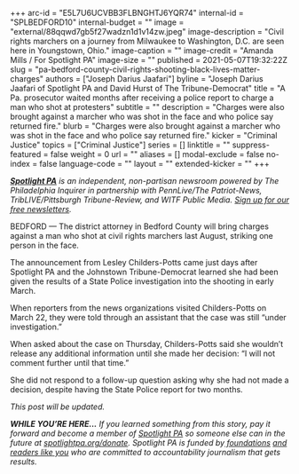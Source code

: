 +++
arc-id = "E5L7U6UCVBB3FLBNGHTJ6YQR74"
internal-id = "SPLBEDFORD10"
internal-budget = ""
image = "external/88qqwd7gb5f27wadzn1d1v14zw.jpeg"
image-description = "Civil rights marchers on a journey from Milwaukee to Washington, D.C. are seen here in Youngstown, Ohio."
image-caption = ""
image-credit = "Amanda Mills / For Spotlight PA"
image-size = ""
published = 2021-05-07T19:32:22Z
slug = "pa-bedford-county-civil-rights-shooting-black-lives-matter-charges"
authors = ["Joseph Darius Jaafari"]
byline = "Joseph Darius Jaafari of Spotlight PA and David Hurst of The Tribune-Democrat"
title = "A Pa. prosecutor waited months after receiving a police report to charge a man who shot at protesters"
subtitle = ""
description = "Charges were also brought against a marcher who was shot in the face and who police say returned fire."
blurb = "Charges were also brought against a marcher who was shot in the face and who police say returned fire."
kicker = "Criminal Justice"
topics = ["Criminal Justice"]
series = []
linktitle = ""
suppress-featured = false
weight = 0
url = ""
aliases = []
modal-exclude = false
no-index = false
language-code = ""
layout = ""
extended-kicker = ""
+++

<a href="https://www.spotlightpa.org/"><i><b>Spotlight PA</b></i></a><i> is an independent, non-partisan newsroom powered by The Philadelphia Inquirer in partnership with PennLive/The Patriot-News, TribLIVE/Pittsburgh Tribune-Review, and WITF Public Media. </i><a href="https://www.spotlightpa.org/newsletters"><i>Sign up for our free newsletters</i></a><i>.</i>

BEDFORD — The district attorney in Bedford County will bring charges against a man who shot at civil rights marchers last August, striking one person in the face.

The announcement from Lesley Childers-Potts came just days after Spotlight PA and the Johnstown Tribune-Democrat learned she had been given the results of a State Police investigation into the shooting in early March.

When reporters from the news organizations visited Childers-Potts on March 22, they were told through an assistant that the case was still “under investigation.”

<script src="https://www.spotlightpa.org/embed.js" async></script><div data-spl-embed-version="1" data-spl-src="https://www.spotlightpa.org/embeds/newsletter/"></div>

When asked about the case on Thursday, Childers-Potts said she wouldn’t release any additional information until she made her decision: “I will not comment further until that time.”

She did not respond to a follow-up question asking why she had not made a decision, despite having the State Police report for two months.

<i>This post will be updated.</i>

<i><b>WHILE YOU’RE HERE...</b></i><i> If you learned something from this story, pay it forward and become a member of </i><a href="https://www.spotlightpa.org/"><i>Spotlight PA</i></a><i> so someone else can in the future at </i><a href="http://spotlightpa.org/donate"><i>spotlightpa.org/donate</i></a><i>. Spotlight PA is funded by</i><a href="https://www.spotlightpa.org/support"><i> foundations</i></a><i> </i><a href="https://www.spotlightpa.org/support"><i>and readers like you</i></a><i> who are committed to accountability journalism that gets results.</i>
